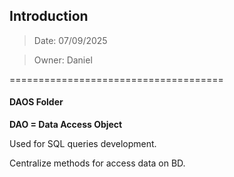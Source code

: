 ## Introduction
<blockquote>Date: 07/09/2025</blockquote>
<blockquote>Owner: Daniel</blockquote>
=====================================

#### DAOS Folder
<b> DAO = Data Access Object </b>
<p> Used for SQL queries development.</p>
<p> Centralize methods for access data on BD.</p>